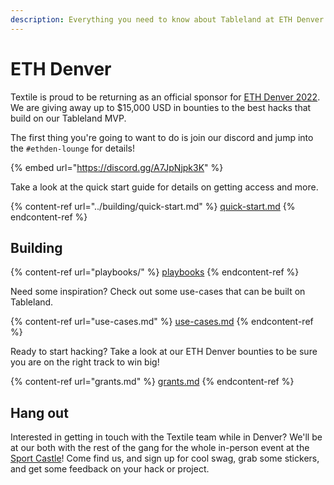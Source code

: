 ```yaml
---
description: Everything you need to know about Tableland at ETH Denver 2022.
---
```


# ETH Denver

Textile is proud to be returning as an official sponsor for [ETH Denver 2022](https://www.ethdenver.com). We are giving away up to $15,000 USD in bounties to the best hacks that build on our Tableland MVP.

The first thing you're going to want to do is join our discord and jump into the `#ethden-lounge` for details!

{% embed url="https://discord.gg/A7JpNjpk3K" %}

Take a look at the quick start guide for details on getting access and more.

{% content-ref url="../building/quick-start.md" %}
[quick-start.md](../building/quick-start.md)
{% endcontent-ref %}

## Building&#x20;

{% content-ref url="playbooks/" %}
[playbooks](playbooks/)
{% endcontent-ref %}

Need some inspiration? Check out some use-cases that can be built on Tableland.

{% content-ref url="use-cases.md" %}
[use-cases.md](use-cases.md)
{% endcontent-ref %}

Ready to start hacking? Take a look at our ETH Denver bounties to be sure you are on the right track to win big!

{% content-ref url="grants.md" %}
[grants.md](grants.md)
{% endcontent-ref %}

## Hang out

Interested in getting in touch with the Textile team while in Denver? We'll be at our both with the rest of the gang for the whole in-person event at the [Sport Castle](https://goo.gl/maps/Fv7nzu7MXBKHJBKS7)! Come find us, and sign up for cool swag, grab some stickers, and get some feedback on your hack or project.

